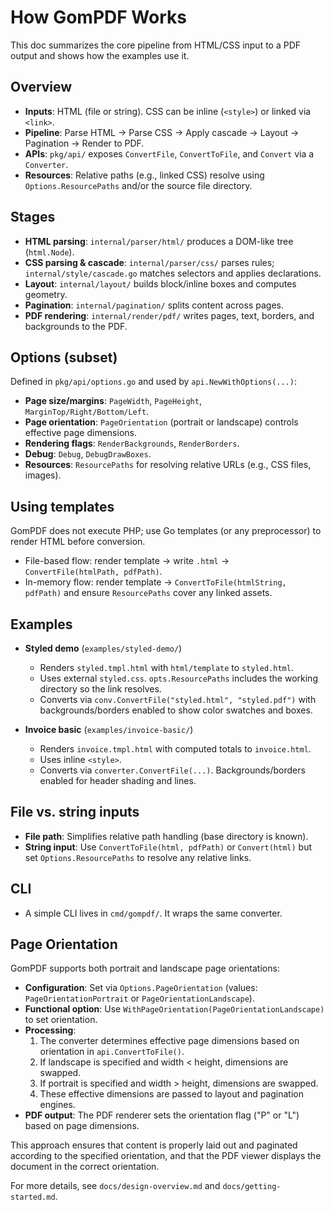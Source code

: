 # How GomPDF Works

This doc summarizes the core pipeline from HTML/CSS input to a PDF output and shows how the examples use it.

## Overview
- __Inputs__: HTML (file or string). CSS can be inline (`<style>`) or linked via `<link>`.
- __Pipeline__: Parse HTML → Parse CSS → Apply cascade → Layout → Pagination → Render to PDF.
- __APIs__: `pkg/api/` exposes `ConvertFile`, `ConvertToFile`, and `Convert` via a `Converter`.
- __Resources__: Relative paths (e.g., linked CSS) resolve using `Options.ResourcePaths` and/or the source file directory.

## Stages
- __HTML parsing__: `internal/parser/html/` produces a DOM-like tree (`html.Node`).
- __CSS parsing & cascade__: `internal/parser/css/` parses rules; `internal/style/cascade.go` matches selectors and applies declarations.
- __Layout__: `internal/layout/` builds block/inline boxes and computes geometry.
- __Pagination__: `internal/pagination/` splits content across pages.
- __PDF rendering__: `internal/render/pdf/` writes pages, text, borders, and backgrounds to the PDF.

## Options (subset)
Defined in `pkg/api/options.go` and used by `api.NewWithOptions(...)`:
- __Page size/margins__: `PageWidth`, `PageHeight`, `MarginTop/Right/Bottom/Left`.
- __Page orientation__: `PageOrientation` (portrait or landscape) controls effective page dimensions.
- __Rendering flags__: `RenderBackgrounds`, `RenderBorders`.
- __Debug__: `Debug`, `DebugDrawBoxes`.
- __Resources__: `ResourcePaths` for resolving relative URLs (e.g., CSS files, images).

## Using templates
GomPDF does not execute PHP; use Go templates (or any preprocessor) to render HTML before conversion.
- File-based flow: render template → write `.html` → `ConvertFile(htmlPath, pdfPath)`.
- In-memory flow: render template → `ConvertToFile(htmlString, pdfPath)` and ensure `ResourcePaths` cover any linked assets.

## Examples
- __Styled demo__ (`examples/styled-demo/`)
  - Renders `styled.tmpl.html` with `html/template` to `styled.html`.
  - Uses external `styled.css`. `opts.ResourcePaths` includes the working directory so the link resolves.
  - Converts via `conv.ConvertFile("styled.html", "styled.pdf")` with backgrounds/borders enabled to show color swatches and boxes.

- __Invoice basic__ (`examples/invoice-basic/`)
  - Renders `invoice.tmpl.html` with computed totals to `invoice.html`.
  - Uses inline `<style>`.
  - Converts via `converter.ConvertFile(...)`. Backgrounds/borders enabled for header shading and lines.

## File vs. string inputs
- __File path__: Simplifies relative path handling (base directory is known).
- __String input__: Use `ConvertToFile(html, pdfPath)` or `Convert(html)` but set `Options.ResourcePaths` to resolve any relative links.

## CLI
- A simple CLI lives in `cmd/gompdf/`. It wraps the same converter.

## Page Orientation
GomPDF supports both portrait and landscape page orientations:

- __Configuration__: Set via `Options.PageOrientation` (values: `PageOrientationPortrait` or `PageOrientationLandscape`).
- __Functional option__: Use `WithPageOrientation(PageOrientationLandscape)` to set orientation.
- __Processing__: 
  1. The converter determines effective page dimensions based on orientation in `api.ConvertToFile()`.
  2. If landscape is specified and width < height, dimensions are swapped.
  3. If portrait is specified and width > height, dimensions are swapped.
  4. These effective dimensions are passed to layout and pagination engines.
- __PDF output__: The PDF renderer sets the orientation flag ("P" or "L") based on page dimensions.

This approach ensures that content is properly laid out and paginated according to the specified orientation, and that the PDF viewer displays the document in the correct orientation.

For more details, see `docs/design-overview.md` and `docs/getting-started.md`.
